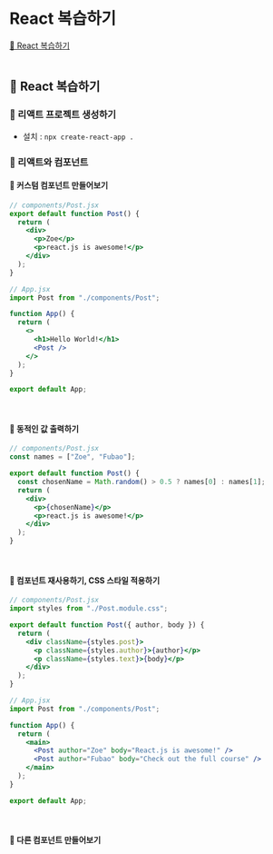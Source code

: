 # React 복습하기

[📌 React 복습하기](#-react-복습하기)<br>
<br>

## 📌 React 복습하기

### 📖 리액트 프로젝트 생성하기

- 설치 : `npx create-react-app .`

### 📖 리액트와 컴포넌트

#### 💎 커스텀 컴포넌트 만들어보기

```jsx
// components/Post.jsx
export default function Post() {
  return (
    <div>
      <p>Zoe</p>
      <p>react.js is awesome!</p>
    </div>
  );
}

// App.jsx
import Post from "./components/Post";

function App() {
  return (
    <>
      <h1>Hello World!</h1>
      <Post />
    </>
  );
}

export default App;
```

<br>

#### 💎 동적인 값 출력하기

```jsx
// components/Post.jsx
const names = ["Zoe", "Fubao"];

export default function Post() {
  const chosenName = Math.random() > 0.5 ? names[0] : names[1];
  return (
    <div>
      <p>{chosenName}</p>
      <p>react.js is awesome!</p>
    </div>
  );
}
```

<br>

#### 💎 컴포넌트 재사용하기, CSS 스타일 적용하기

```jsx
// components/Post.jsx
import styles from "./Post.module.css";

export default function Post({ author, body }) {
  return (
    <div className={styles.post}>
      <p className={styles.author}>{author}</p>
      <p className={styles.text}>{body}</p>
    </div>
  );
}

// App.jsx
import Post from "./components/Post";

function App() {
  return (
    <main>
      <Post author="Zoe" body="React.js is awesome!" />
      <Post author="Fubao" body="Check out the full course" />
    </main>
  );
}

export default App;
```

<br>

#### 💎 다른 컴포넌트 만들어보기

